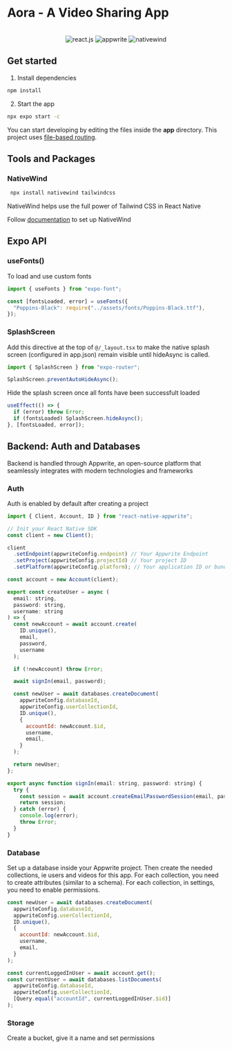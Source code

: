 # Aora - A Video Sharing App

<div align="center">
  <br />

  <div>
    <img src="https://img.shields.io/badge/-React_Native-black?style=for-the-badge&logoColor=white&logo=react&color=601f69" alt="react.js" />
    <img src="https://img.shields.io/badge/-Appwrite-black?style=for-the-badge&logoColor=white&logo=appwrite&color=FD366E" alt="appwrite" />
    <img src="https://img.shields.io/badge/NativeWind-black?style=for-the-badge&logoColor=white&logo=tailwindcss&color=03265e" alt="nativewind" />
  </div>
</div>

## Get started

1. Install dependencies

```bash
npm install
```

2. Start the app

```bash
npx expo start -c
```

You can start developing by editing the files inside the **app** directory. This project uses [file-based routing](https://docs.expo.dev/router/introduction).

## Tools and Packages

### NativeWind

```bash
 npx install nativewind tailwindcss
```

NativeWind helps use the full power of Tailwind CSS in React Native

Follow [documentation](https://www.nativewind.dev/getting-started/expo-router) to set up NativeWind

## Expo API

### useFonts()

To load and use custom fonts

```javascript
import { useFonts } from "expo-font";

const [fontsLoaded, error] = useFonts({
  "Poppins-Black": require("../assets/fonts/Poppins-Black.ttf"),
});
```

### SplashScreen

Add this directive at the top of `@/_layout.tsx` to make the native splash screen (configured in app.json) remain visible until hideAsync is called.

```javascript
import { SplashScreen } from "expo-router";

SplashScreen.preventAutoHideAsync();
```

Hide the splash screen once all fonts have been successfult loaded

```javascript
useEffect(() => {
  if (error) throw Error;
  if (fontsLoaded) SplashScreen.hideAsync();
}, [fontsLoaded, error]);
```

## Backend: Auth and Databases

Backend is handled through Appwrite, an open-source platform that seamlessly integrates with modern technologies and frameworks

### Auth

Auth is enabled by default after creating a project

```javascript
import { Client, Account, ID } from "react-native-appwrite";

// Init your React Native SDK
const client = new Client();

client
  .setEndpoint(appwriteConfig.endpoint) // Your Appwrite Endpoint
  .setProject(appwriteConfig.projectId) // Your project ID
  .setPlatform(appwriteConfig.platform); // Your application ID or bundle ID.

const account = new Account(client);

export const createUser = async (
  email: string,
  password: string,
  username: string
) => {
  const newAccount = await account.create(
    ID.unique(),
    email,
    password,
    username
  );

  if (!newAccount) throw Error;

  await signIn(email, password);

  const newUser = await databases.createDocument(
    appwriteConfig.databaseId,
    appwriteConfig.userCollectionId,
    ID.unique(),
    {
      accountId: newAccount.$id,
      username,
      email,
    }
  );

  return newUser;
};

export async function signIn(email: string, password: string) {
  try {
    const session = await account.createEmailPasswordSession(email, password);
    return session;
  } catch (error) {
    console.log(error);
    throw Error;
  }
}
```

### Database

Set up a database inside your Appwrite project. Then create the needed collections, ie users and videos for this app.
For each collection, you need to create attributes (similar to a schema). For each collection, in settings, you need to enable permissions.

```javascript
const newUser = await databases.createDocument(
  appwriteConfig.databaseId,
  appwriteConfig.userCollectionId,
  ID.unique(),
  {
    accountId: newAccount.$id,
    username,
    email,
  }
);
```

```javascript
const currentLoggedInUser = await account.get();
const currentUser = await databases.listDocuments(
  appwriteConfig.databaseId,
  appwriteConfig.userCollectionId,
  [Query.equal("accountId", currentLoggedInUser.$id)]
);
```

### Storage

Create a bucket, give it a name and set permissions
